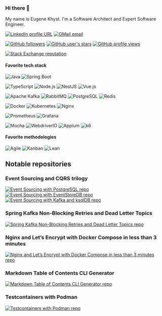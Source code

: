 ### Hi there 👋

My name is Eugene Khyst. I'm a Software Architect and Expert Software Engineer.

[![LinkedIn profile URL](https://img.shields.io/badge/LinkedIn-0077B5?logo=linkedin&logoColor=white&style=for-the-badge)](https://www.linkedin.com/in/evgeniykhyst/)
[![GMail email](https://img.shields.io/badge/Email-EA4335?logo=gmail&logoColor=white&style=for-the-badge)](mailto:evgeniy.khyst@gmail.com)

[![GitHub followers](https://img.shields.io/github/followers/evgeniy-khist?color=333&logo=github&logoColor=white&style=for-the-badge)](https://github.com/evgeniy-khist/)
[![GitHub user's stars](https://img.shields.io/github/stars/evgeniy-khist?affiliations=OWNER%2CCOLLABORATOR&color=333&logo=github&logoColor=white&style=for-the-badge)](https://github.com/evgeniy-khist/)
[![GitHub profile views](https://komarev.com/ghpvc/?username=evgeniy-khist&color=333333&style=for-the-badge)](https://github.com/evgeniy-khist/)

[![Stack Exchange reputation](https://img.shields.io/stackexchange/stackoverflow/r/7873775?color=FE7A16&logo=stack-overflow&style=for-the-badge)](https://stackoverflow.com/users/7873775/evgeniy-khyst)

#### Favorite tech stack

![Java](https://img.shields.io/badge/Java-ED8B00?style=for-the-badge&logo=java&logoColor=white)
![Spring Boot](https://img.shields.io/badge/Spring_Boot-F2F4F9?style=for-the-badge&logo=spring-boot)

![TypeScript](https://img.shields.io/badge/TypeScript-007ACC?style=for-the-badge&logo=typescript&logoColor=white)
![Node.js](https://img.shields.io/badge/Node.js-339933?style=for-the-badge&logo=nodedotjs&logoColor=white)
![NestJS](https://img.shields.io/badge/NestJS-e0234e?style=for-the-badge&logo=nestjs&logoColor=white)
![Vue.js](https://img.shields.io/badge/Vue.js-35495E?style=for-the-badge&logo=vuedotjs&logoColor=4FC08D)

![Apache Kafka](https://img.shields.io/badge/Apache_Kafka-231F20?style=for-the-badge&logo=apache-kafka&logoColor=white)
![RabbitMQ](https://img.shields.io/badge/rabbitmq-%23FF6600.svg?&style=for-the-badge&logo=rabbitmq&logoColor=white)
![PostgreSQL](https://img.shields.io/badge/PostgreSQL-316192?style=for-the-badge&logo=postgresql&logoColor=white)
![Redis](https://img.shields.io/badge/redis-%23DD0031.svg?&style=for-the-badge&logo=redis&logoColor=white)

![Docker](https://img.shields.io/badge/Docker-2CA5E0?style=for-the-badge&logo=docker&logoColor=white)
![Kubernetes](https://img.shields.io/badge/kubernetes-326ce5.svg?&style=for-the-badge&logo=kubernetes&logoColor=white)
![Nginx](https://img.shields.io/badge/Nginx-009639?style=for-the-badge&logo=nginx&logoColor=white)

![Prometheus](https://img.shields.io/badge/Prometheus-000000?style=for-the-badge&logo=prometheus)
![Grafana](https://img.shields.io/badge/Grafana-F2F4F9?style=for-the-badge&logo=grafana&logoColor=orange)

![Mocha](https://img.shields.io/badge/Mocha-8D6748?style=for-the-badge&logo=Mocha&logoColor=white)
![WebdriverIO](https://img.shields.io/badge/WebdriverIO-ea5906?style=for-the-badge&logo=webdriverio&logoColor=white)
![Appium](https://img.shields.io/badge/Appium-343838?style=for-the-badge)
![k6](https://img.shields.io/badge/k6-7d64ff?style=for-the-badge)

#### Favorite methodologies

![Agile](https://img.shields.io/badge/Agile-8fc95b?style=for-the-badge)
![Kanban](https://img.shields.io/badge/Kanban-71a8cf?style=for-the-badge)
![Lean](https://img.shields.io/badge/Lean-f1f1f1?style=for-the-badge)

## Notable repositories

### Event Sourcing and CQRS trilogy

[![Event Sourcing with PostgreSQL repo](https://github-readme-stats.vercel.app/api/pin/?username=evgeniy-khist&repo=postgresql-event-sourcing)](https://github.com/evgeniy-khist/postgresql-event-sourcing)
[![Event Sourcing with EventStoreDB repo](https://github-readme-stats.vercel.app/api/pin/?username=evgeniy-khist&repo=eventstoredb-event-sourcing)](https://github.com/evgeniy-khist/eventstoredb-event-sourcing)
[![Event Sourcing with Kafka and ksqlDB repo](https://github-readme-stats.vercel.app/api/pin/?username=evgeniy-khist&repo=ksqldb-event-souring)](https://github.com/evgeniy-khist/ksqldb-event-souring)

### Spring Kafka Non-Blocking Retries and Dead Letter Topics

[![Spring Kafka Non-Blocking Retries and Dead Letter Topics repo](https://github-readme-stats.vercel.app/api/pin/?username=evgeniy-khist&repo=spring-kafka-non-blocking-retries-and-dlt)](https://github.com/evgeniy-khist/spring-kafka-non-blocking-retries-and-dlt)

### Nginx and Let’s Encrypt with Docker Compose in less than 3 minutes

[![Nginx and Let’s Encrypt with Docker Compose in less than 3 minutes repo](https://github-readme-stats.vercel.app/api/pin/?username=evgeniy-khist&repo=letsencrypt-docker-compose)](https://github.com/evgeniy-khist/letsencrypt-docker-compose)

### Markdown Table of Contents CLI Generator

[![Markdown Table of Contents CLI Generator repo](https://github-readme-stats.vercel.app/api/pin/?username=evgeniy-khist&repo=markdown-toc)](https://github.com/evgeniy-khist/markdown-toc)

### Testcontainers with Podman

[![Testcontainers with Podman repo](https://github-readme-stats.vercel.app/api/pin/?username=evgeniy-khist&repo=podman-testcontainers)](https://github.com/evgeniy-khist/podman-testcontainers)

<!--
**evgeniy-khist/evgeniy-khist** is a ✨ _special_ ✨ repository because its `README.md` (this file) appears on your GitHub profile.

Here are some ideas to get you started:

- 🔭 I’m currently working on ...
- 🌱 I’m currently learning ...
- 👯 I’m looking to collaborate on ...
- 🤔 I’m looking for help with ...
- 💬 Ask me about ...
- 📫 How to reach me: ...
- 😄 Pronouns: ...
- ⚡ Fun fact: ...
-->
